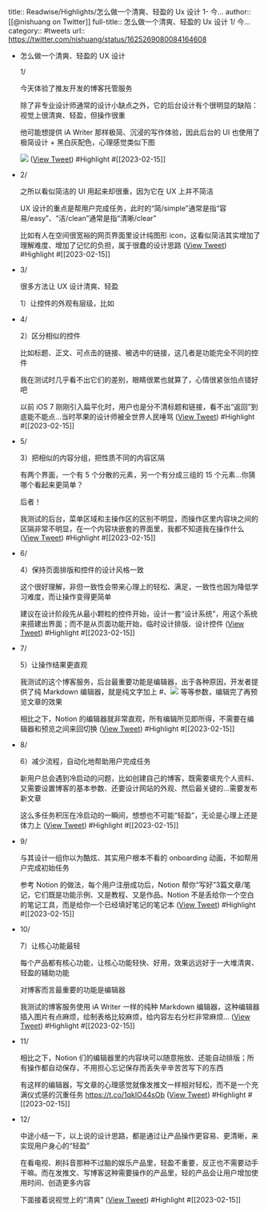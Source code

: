 title:: Readwise/Highlights/怎么做一个清爽、轻盈的 Ux 设计 1- 今...
author:: [[@nishuang on Twitter]]
full-title:: 怎么做一个清爽、轻盈的 Ux 设计 1/ 今...
category:: #tweets
url:: https://twitter.com/nishuang/status/1625269080084164608
- 怎么做一个清爽、轻盈的 UX 设计
  
  1/
  
  今天体验了推友开发的博客托管服务
  
  除了非专业设计师通常的设计小缺点之外，它的后台设计有个很明显的缺陷：视觉上很清爽、轻盈，但操作很重
  
  他可能想提供 iA Writer 那样极简、沉浸的写作体验，因此后台的 UI 也使用了极简设计 + 黑白灰配色，心理感觉类似下图 
  
  ![](https://pbs.twimg.com/media/Fo4ZN8ZWAAITKhE.jpg) ([View Tweet](https://twitter.com/nishuang/status/1625269080084164608)) #Highlight #[[2023-02-15]]
- 2/
  
  之所以看似简洁的 UI 用起来却很重，因为它在 UX 上并不简洁
  
  UX 设计的重点是帮用户完成任务，此时的“简/simple”通常是指“容易/easy”、“洁/clean”通常是指“清晰/clear”
  
  比如有人在空间很宽裕的网页界面里设计纯图形 icon，这看似简洁其实增加了理解难度、增加了记忆的负担，属于很蠢的设计思路 ([View Tweet](https://twitter.com/nishuang/status/1625341256544010242)) #Highlight #[[2023-02-15]]
- 3/
  
  很多方法让 UX 设计清爽、轻盈
  
  1）让控件的外观有层级，比如
- 4/
  
  2）区分相似的控件
  
  比如标题、正文、可点击的链接、被选中的链接，这几者是功能完全不同的控件
  
  我在测试时几乎看不出它们的差别，眼睛很累也就算了，心情很紧张怕点错好吧
  
  以前 iOS 7 刚刚引入扁平化时，用户也是分不清标题和链接，看不出“返回”到底能不能点…当时苹果的设计师被全世界人民唾骂 ([View Tweet](https://twitter.com/nishuang/status/1625341259219931142)) #Highlight #[[2023-02-15]]
- 5/
  
  3）把相似的内容分组，把性质不同的内容区隔
  
  有两个界面，一个有 5 个分散的元素，另一个有分成三组的 15 个元素…你猜哪个看起来更简单？
  
  后者！
  
  我测试的后台，菜单区域和主操作区的区别不明显，而操作区里内容块之间的区隔非常不明显，在一个内容块嵌套的界面里，我都不知道我在操作什么 ([View Tweet](https://twitter.com/nishuang/status/1625342742380310528)) #Highlight #[[2023-02-15]]
- 6/
  
  4）保持页面排版和控件的设计风格一致
  
  这个很好理解，非但一致性会带来心理上的轻松、满足，一致性也因为降低学习难度，而让操作变得更简单
  
  建议在设计阶段先从最小颗粒的控件开始，设计一套“设计系统”，用这个系统来搭建出界面；而不是从页面功能开始，临时设计排版、设计控件 ([View Tweet](https://twitter.com/nishuang/status/1625343617538686976)) #Highlight #[[2023-02-15]]
- 7/
  
  5）让操作结果更直观
  
  我测试的这个博客服务，后台最重要功能是编辑器，出于各种原因，开发者提供了纯 Markdown 编辑器，就是纯文字加上 #、![](url) 等等参数，编辑完了再预览文章的效果
  
  相比之下，Notion 的编辑器就非常直观，所有编辑所见即所得，不需要在编辑器和预览之间来回切换 ([View Tweet](https://twitter.com/nishuang/status/1625523243036643330)) #Highlight #[[2023-02-15]]
- 8/
  
  6）减少流程，自动化地帮助用户完成任务
  
  新用户总会遇到冷启动的问题，比如创建自己的博客，既需要填充个人资料、又需要设置博客的基本参数、还要设计网站的外观、然后最关键的…需要发布新文章
  
  这么多任务积压在冷启动的一瞬间，想想也不可能“轻盈”，无论是心理上还是体力上 ([View Tweet](https://twitter.com/nishuang/status/1625523244647305217)) #Highlight #[[2023-02-15]]
- 9/
  
  与其设计一组你以为酷炫、其实用户根本不看的 onboarding 动画，不如帮用户完成初始任务
  
  参考 Notion 的做法，每个用户注册成功后，Notion 帮你“写好”3篇文章/笔记，它们既是功能示例、又是教程、又是作品。Notion 不是丢给你一个空白的笔记工具，而是给你一个已经填好笔记的笔记本 ([View Tweet](https://twitter.com/nishuang/status/1625523245964222464)) #Highlight #[[2023-02-15]]
- 10/
  
  7）让核心功能最轻
  
  每个产品都有核心功能，让核心功能轻快、好用，效果远远好于一大堆清爽、轻盈的辅助功能
  
  对博客而言最重要的功能是编辑器
  
  我测试的博客服务使用 iA Writer 一样的纯种 Markdown 编辑器，这种编辑器插入图片有点麻烦，绘制表格比较麻烦，给内容左右分栏非常麻烦… ([View Tweet](https://twitter.com/nishuang/status/1625523247331569665)) #Highlight #[[2023-02-15]]
- 11/
  
  相比之下，Notion 们的编辑器里的内容块可以随意拖放、还能自动排版；所有操作都自动保存，不用担心忘记保存而丢失辛辛苦苦写下的东西
  
  有这样的编辑器，写文章的心理感觉就像发推文一样相对轻松，而不是一个充满仪式感的沉重任务 https://t.co/1qkIO44sOb ([View Tweet](https://twitter.com/nishuang/status/1625523248732536836)) #Highlight #[[2023-02-15]]
- 12/
  
  中途小结一下，以上说的设计思路，都是通过让产品操作更容易、更清晰，来实现用户身心的“轻盈”
  
  在看电视、刷抖音那种不过脑的娱乐产品里，轻盈不重要，反正也不需要动手干嘛。而在发推文、写博客这种需要操作的产品里，轻的产品会让用户增加使用时间、创造更多内容
  
  下面接着说视觉上的“清爽” ([View Tweet](https://twitter.com/nishuang/status/1625523250116677639)) #Highlight #[[2023-02-15]]